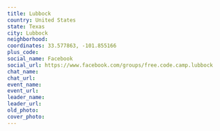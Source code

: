 ```yaml
---
title: Lubbock
country: United States
state: Texas
city: Lubbock
neighborhood: 
coordinates: 33.577863, -101.855166
plus_code:
social_name: Facebook
social_url: https://www.facebook.com/groups/free.code.camp.lubbock
chat_name:
chat_url:
event_name:
event_url:
leader_name:
leader_url:
old_photo: 
cover_photo:
---
```

